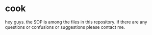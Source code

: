 # cook
hey guys. the SOP is among the files in this repository. if there are any questions or confusions or suggestions please contact me.
